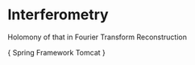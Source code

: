 # Interferometry
Holomony of that in Fourier Transform Reconstruction 

{ Spring Framework Tomcat }
